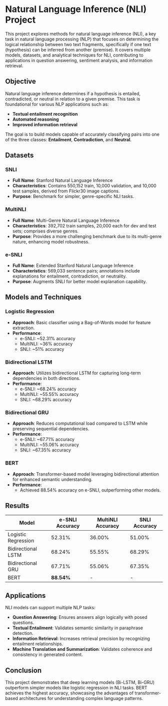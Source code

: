 # Natural Language Inference (NLI) Project

This project explores methods for natural language inference (NLI), a key task in natural language processing (NLP) that focuses on determining the logical relationship between two text fragments, specifically if one text (hypothesis) can be inferred from another (premise). It covers multiple models, datasets, and analytical techniques for NLI, contributing to applications in question answering, sentiment analysis, and information retrieval.


## Objective

Natural language inference determines if a hypothesis is entailed, contradicted, or neutral in relation to a given premise. This task is foundational for various NLP applications such as:
- **Textual entailment recognition**
- **Automated reasoning**
- **Improved information retrieval**

The goal is to build models capable of accurately classifying pairs into one of the three classes: **Entailment**, **Contradiction**, and **Neutral**.

## Datasets

### SNLI
- **Full Name**: Stanford Natural Language Inference
- **Characteristics**: Contains 550,152 train, 10,000 validation, and 10,000 test samples, derived from Flickr30 image captions. 
- **Purpose**: Benchmark for simpler, genre-specific NLI tasks.

### MultiNLI
- **Full Name**: Multi-Genre Natural Language Inference
- **Characteristics**: 392,702 train samples, 20,000 each for dev and test sets; comprises diverse genres.
- **Purpose**: Provides a more challenging benchmark due to its multi-genre nature, enhancing model robustness.

### e-SNLI
- **Full Name**: Extended Stanford Natural Language Inference
- **Characteristics**: 569,033 sentence pairs; annotations include explanations for entailment, contradiction, or neutrality.
- **Purpose**: Augments SNLI for better model explanation capability.

## Models and Techniques

### Logistic Regression
- **Approach**: Basic classifier using a Bag-of-Words model for feature extraction.
- **Performance**:
  - e-SNLI: ~52.31% accuracy
  - MultiNLI: ~36% accuracy
  - SNLI: ~51% accuracy

### Bidirectional LSTM
- **Approach**: Utilizes bidirectional LSTM for capturing long-term dependencies in both directions.
- **Performance**:
  - e-SNLI: ~68.24% accuracy
  - MultiNLI: ~55.55% accuracy
  - SNLI: ~68.29% accuracy

### Bidirectional GRU
- **Approach**: Reduces computational load compared to LSTM while preserving sequential dependencies.
- **Performance**:
  - e-SNLI: ~67.71% accuracy
  - MultiNLI: ~55.06% accuracy
  - SNLI: ~67.35% accuracy

### BERT
- **Approach**: Transformer-based model leveraging bidirectional attention for enhanced semantic understanding.
- **Performance**:
  - Achieved 88.54% accuracy on e-SNLI, outperforming other models.

## Results

| Model                | e-SNLI Accuracy | MultiNLI Accuracy | SNLI Accuracy |
|----------------------|-----------------|-------------------|---------------|
| Logistic Regression  | 52.31%          | 36.00%           | 51.00%        |
| Bidirectional LSTM   | 68.24%          | 55.55%           | 68.29%        |
| Bidirectional GRU    | 67.71%          | 55.06%           | 67.35%        |
| BERT                 | **88.54%**      | -                | -             |

## Applications

NLI models can support multiple NLP tasks:
- **Question Answering**: Ensures answers align logically with posed questions.
- **Textual Entailment**: Validates semantic similarity in paraphrase detection.
- **Information Retrieval**: Increases retrieval precision by recognizing entailment relationships.
- **Machine Translation and Summarization**: Validates coherence and consistency in generated content.

## Conclusion

This project demonstrates that deep learning models (Bi-LSTM, Bi-GRU) outperform simpler models like logistic regression in NLI tasks. BERT achieves the highest accuracy, showcasing the advantages of transformer-based architectures for understanding complex language patterns.


